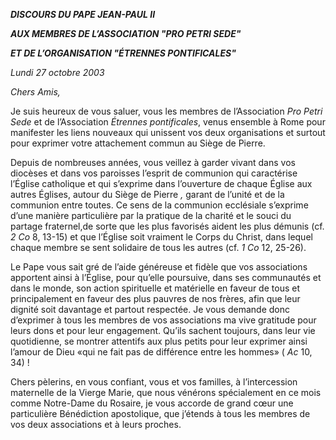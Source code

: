 ***DISCOURS DU PAPE JEAN-PAUL II***

***AUX MEMBRES DE L’ASSOCIATION "PRO PETRI SEDE"***

***ET DE L’ORGANISATION "ÉTRENNES PONTIFICALES"***

*Lundi 27 octobre 2003*

*Chers Amis,*

Je suis heureux de vous saluer, vous les membres de l’Association *Pro Petri Sede* et de l’Association *Étrennes pontificales*, venus ensemble à Rome pour manifester les liens nouveaux qui unissent vos deux organisations et surtout pour exprimer votre attachement commun au Siège de Pierre.

Depuis de nombreuses années, vous veillez à garder vivant dans vos diocèses et dans vos paroisses l’esprit de communion qui caractérise l’Église catholique et qui s’exprime dans l’ouverture de chaque Église aux autres Églises, autour du Siège de Pierre *,* garant de l’unité et de la communion entre toutes. Ce sens de la communion ecclésiale s’exprime d’une manière particulière par la pratique de la charité et le souci du partage fraternel,de sorte que les plus favorisés aident les plus démunis (cf. *2 Co* 8, 13-15) et que l’Église soit vraiment le Corps du Christ, dans lequel chaque membre se sent solidaire de tous les autres (cf. *1 Co* 12, 25-26).

Le Pape vous sait gré de l’aide généreuse et fidèle que vos associations apportent ainsi à l’Église, pour qu’elle poursuive, dans ses communautés et dans le monde, son action spirituelle et matérielle en faveur de tous et principalement en faveur des plus pauvres de nos frères, afin que leur dignité soit davantage et partout respectée. Je vous demande donc d’exprimer à tous les membres de vos associations ma vive gratitude pour leurs dons et pour leur engagement. Qu’ils sachent toujours, dans leur vie quotidienne, se montrer attentifs aux plus petits pour leur exprimer ainsi l’amour de Dieu «qui ne fait pas de différence entre les hommes» ( *Ac* 10, 34) !

Chers pèlerins, en vous confiant, vous et vos familles, à l’intercession maternelle de la Vierge Marie, que nous vénérons spécialement en ce mois comme Notre-Dame du Rosaire, je vous accorde de grand cœur une particulière Bénédiction apostolique, que j’étends à tous les membres de vos deux associations et à leurs proches.